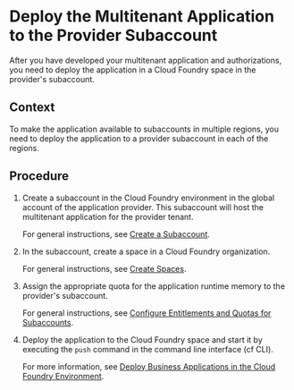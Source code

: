 <!-- loio2204416a491f4068ba36066ca1aa9ca0 -->

# Deploy the Multitenant Application to the Provider Subaccount

After you have developed your multitenant application and authorizations, you need to deploy the application in a Cloud Foundry space in the provider's subaccount.



## Context

To make the application available to subaccounts in multiple regions, you need to deploy the application to a provider subaccount in each of the regions.



## Procedure

1.  Create a subaccount in the Cloud Foundry environment in the global account of the application provider. This subaccount will host the multitenant application for the provider tenant.

    For general instructions, see [Create a Subaccount](../50_administration_and_ops/create-a-subaccount-05280a1.md).

2.  In the subaccount, create a space in a Cloud Foundry organization.

    For general instructions, see [Create Spaces](../50_administration_and_ops/create-spaces-2f6ed22.md).

3.  Assign the appropriate quota for the application runtime memory to the provider's subaccount.

    For general instructions, see [Configure Entitlements and Quotas for Subaccounts](../50_administration_and_ops/configure-entitlements-and-quotas-for-subaccounts-5ba357b.md).

4.  Deploy the application to the Cloud Foundry space and start it by executing the `push` command in the command line interface \(cf CLI\).

    For more information, see [Deploy Business Applications in the Cloud Foundry Environment](deploy-business-applications-in-the-cloud-foundry-environment-4946ea5.md).


